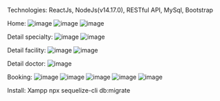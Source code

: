 Technologies: ReactJs, NodeJs(v14.17.0), RESTful API, MySql,
 Bootstrap

Home: 
![image](https://github.com/user-attachments/assets/2dab7ef9-6c09-4541-9c66-da3edc25343e)
![image](https://github.com/user-attachments/assets/45b009fc-a3b9-481e-a16e-3f07c6e8c9d0)
![image](https://github.com/user-attachments/assets/1e3827f3-dc68-41ea-8db5-e3efdd8c5bab)

Detail specialty:
![image](https://github.com/user-attachments/assets/b793e6f0-9537-4870-baa4-eff924f4fd7e)
![image](https://github.com/user-attachments/assets/2a40e243-1020-43a6-933b-7667d0502703)

Detail facility:
![image](https://github.com/user-attachments/assets/d254b6c5-94eb-4f10-92e9-f2c28d4a2a68)
![image](https://github.com/user-attachments/assets/5a4ff620-b18a-482d-823a-dea69524dcb0)

Detail doctor:
![image](https://github.com/user-attachments/assets/6af18cee-bf16-46ab-b4c7-94acbf9b818c)

Booking: 
![image](https://github.com/user-attachments/assets/61399e74-ad10-496b-9fbb-319a96178287)
![image](https://github.com/user-attachments/assets/642bbca8-6e3e-4fd2-a7d1-bd15b5004c60)
![image](https://github.com/user-attachments/assets/91ee8cf4-ed6a-4dd5-b2eb-6bb3440a1f3e)
![image](https://github.com/user-attachments/assets/7ba2e248-85f1-49a3-a2da-07614000e50b)
![image](https://github.com/user-attachments/assets/00b00a26-3316-4f7b-a0b0-b5722ddfdb84)

Install:
Xampp
npx sequelize-cli db:migrate  













